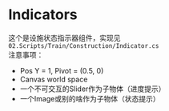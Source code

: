 # Indicators

这个是设施状态指示器组件，实现见`02.Scripts/Train/Construction/Indicator.cs`  
注意事项：

- Pos Y = 1, Pivot = (0.5, 0)
- Canvas world space
- 一个不可交互的Slider作为子物体（进度提示）
- 一个Image或别的啥作为子物体（状态提示）
